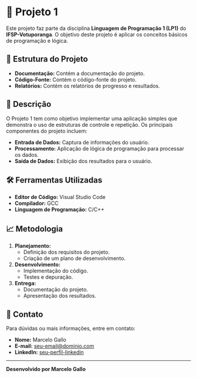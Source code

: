 # 🚀 Projeto 1

Este projeto faz parte da disciplina **Linguagem de Programação 1 (LP1)** do **IFSP-Votuporanga**. O objetivo deste projeto é aplicar os conceitos básicos de programação e lógica.

## 📁 Estrutura do Projeto

- **Documentação:** Contém a documentação do projeto.
- **Código-Fonte:** Contém o código-fonte do projeto.
- **Relatórios:** Contém os relatórios de progresso e resultados.

## 📜 Descrição

O Projeto 1 tem como objetivo implementar uma aplicação simples que demonstra o uso de estruturas de controle e repetição. Os principais componentes do projeto incluem:

- **Entrada de Dados:** Captura de informações do usuário.
- **Processamento:** Aplicação de lógica de programação para processar os dados.
- **Saída de Dados:** Exibição dos resultados para o usuário.

## 🛠️ Ferramentas Utilizadas

- **Editor de Código:** Visual Studio Code
- **Compilador:** GCC
- **Linguagem de Programação:** C/C++

## 📈 Metodologia

1. **Planejamento:**
   - Definição dos requisitos do projeto.
   - Criação de um plano de desenvolvimento.
2. **Desenvolvimento:**
   - Implementação do código.
   - Testes e depuração.
3. **Entrega:**
   - Documentação do projeto.
   - Apresentação dos resultados.

## 📧 Contato

Para dúvidas ou mais informações, entre em contato:

- **Nome:** Marcelo Gallo
- **E-mail:** [seu-email@dominio.com](mailto:seu-email@dominio.com)
- **LinkedIn:** [seu-perfil-linkedin](https://www.linkedin.com/in/seu-perfil)

---

**Desenvolvido por Marcelo Gallo**
